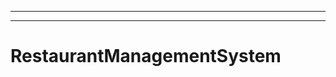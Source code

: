 --------------------
----------------------------------------------------------------------------------------------------
# RestaurantManagementSystem
